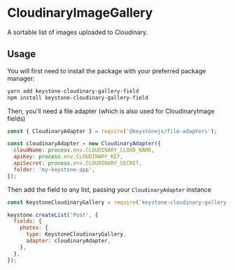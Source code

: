 # CloudinaryImageGallery

A sortable list of images uploaded to Cloudinary.

## Usage

You will first need to install the package with your preferred package manager:

```bash
yarn add keystone-cloudinary-gallery-field
npm install keystone-cloudinary-gallery-field
```

Then, you'll need a file adapter (which is also used for CloudinaryImage fields)

```js
const { CloudinaryAdapter } = require('@keystonejs/file-adapters');

const cloudinaryAdapter = new CloudinaryAdapter({
  cloudName: process.env.CLOUDINARY_CLOUD_NAME,
  apiKey: process.env.CLOUDINARY_KEY,
  apiSecret: process.env.CLOUDINARY_SECRET,
  folder: 'my-keystone-app',
});
```

Then add the field to any list, passing your `CloudinaryAdapter` instance

```js
const KeystoneCloudinaryGallery = require('keystone-cloudinary-gallery-field');

keystone.createList('Post', {
  fields: {
    photos: {
      type: KeystoneCloudinaryGallery,
      adapter: cloudinaryAdapter,
    },
  },
});
```
